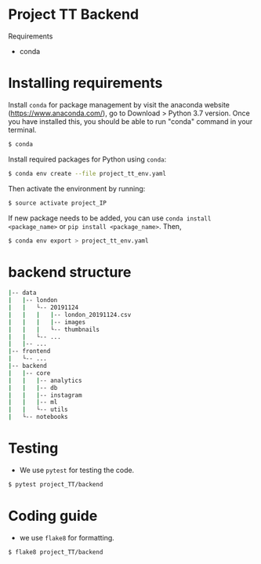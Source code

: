 # Project TT Backend

Requirements 
- conda

# Installing requirements

Install `conda` for package management by visit the anaconda website (https://www.anaconda.com/), go to Download > Python 3.7 version. Once you have installed this, you should be able to run "conda" command in your terminal. 

```bash
$ conda
```

Install required packages for Python using `conda`:

```bash
$ conda env create --file project_tt_env.yaml
```

Then activate the environment by running:
```bash
$ source activate project_IP
```

If new package needs to be added, you can use `conda install <package_name>` or `pip install <package_name>`. Then, 
```bash
$ conda env export > project_tt_env.yaml
```

# backend structure

```bash
|-- data
|   |-- london
|   |   └-- 20191124
|   |   |   |-- london_20191124.csv
|   |   |   |-- images
|   |   |   └-- thumbnails
|   |   └-- ...
|   |-- ...
|-- frontend
|   └-- ...
|-- backend
|   |-- core
|   |   |-- analytics
|   |   |-- db
|   |   |-- instagram
|   |   |-- ml
|   |   └-- utils
|   └-- notebooks
```

# Testing

- We use `pytest` for testing the code.

```bash
$ pytest project_TT/backend
```


# Coding guide

- we use `flake8` for formatting.

```bash
$ flake8 project_TT/backend
```
